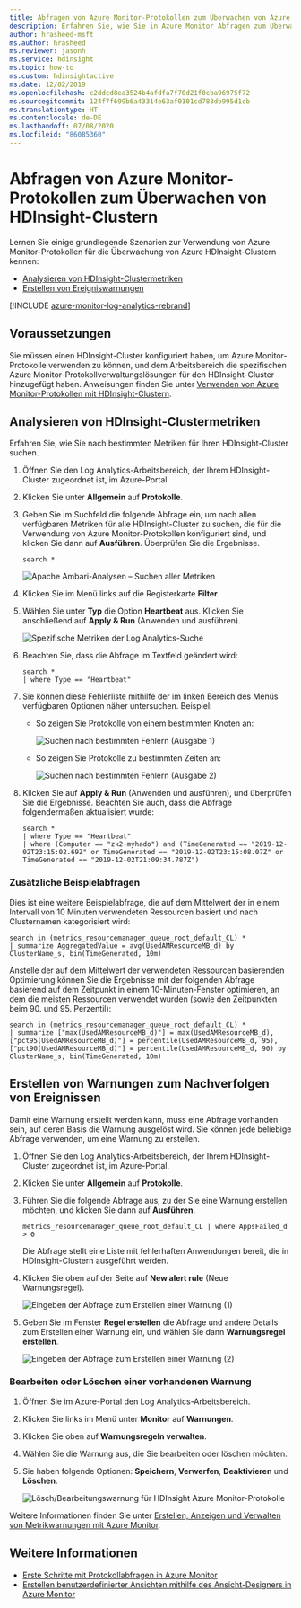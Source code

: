 ```yaml
---
title: Abfragen von Azure Monitor-Protokollen zum Überwachen von Azure HDInsight-Clustern
description: Erfahren Sie, wie Sie in Azure Monitor Abfragen zum Überwachen von Aufträgen ausführen, die in einem HDInsight-Cluster ausgeführt werden.
author: hrasheed-msft
ms.author: hrasheed
ms.reviewer: jasonh
ms.service: hdinsight
ms.topic: how-to
ms.custom: hdinsightactive
ms.date: 12/02/2019
ms.openlocfilehash: c2ddcd8ea3524b4afdfa7f70d21f0cba96975f72
ms.sourcegitcommit: 124f7f699b6a43314e63af0101cd788db995d1cb
ms.translationtype: HT
ms.contentlocale: de-DE
ms.lasthandoff: 07/08/2020
ms.locfileid: "86085360"
---
```

# <a name="query-azure-monitor-logs-to-monitor-hdinsight-clusters"></a>Abfragen von Azure Monitor-Protokollen zum Überwachen von HDInsight-Clustern

Lernen Sie einige grundlegende Szenarien zur Verwendung von Azure Monitor-Protokollen für die Überwachung von Azure HDInsight-Clustern kennen:

* [Analysieren von HDInsight-Clustermetriken](#analyze-hdinsight-cluster-metrics)
* [Erstellen von Ereigniswarnungen](#create-alerts-for-tracking-events)

[!INCLUDE [azure-monitor-log-analytics-rebrand](../../includes/azure-monitor-log-analytics-rebrand.md)]

## <a name="prerequisites"></a>Voraussetzungen

Sie müssen einen HDInsight-Cluster konfiguriert haben, um Azure Monitor-Protokolle verwenden zu können, und dem Arbeitsbereich die spezifischen Azure Monitor-Protokollverwaltungslösungen für den HDInsight-Cluster hinzugefügt haben. Anweisungen finden Sie unter [Verwenden von Azure Monitor-Protokollen mit HDInsight-Clustern](hdinsight-hadoop-oms-log-analytics-tutorial.md).

## <a name="analyze-hdinsight-cluster-metrics"></a>Analysieren von HDInsight-Clustermetriken

Erfahren Sie, wie Sie nach bestimmten Metriken für Ihren HDInsight-Cluster suchen.

1. Öffnen Sie den Log Analytics-Arbeitsbereich, der Ihrem HDInsight-Cluster zugeordnet ist, im Azure-Portal.
1. Klicken Sie unter **Allgemein** auf **Protokolle**.
1. Geben Sie im Suchfeld die folgende Abfrage ein, um nach allen verfügbaren Metriken für alle HDInsight-Cluster zu suchen, die für die Verwendung von Azure Monitor-Protokollen konfiguriert sind, und klicken Sie dann auf **Ausführen**. Überprüfen Sie die Ergebnisse.

    ```kusto
    search *
    ```

    ![Apache Ambari-Analysen – Suchen aller Metriken](./media/hdinsight-hadoop-oms-log-analytics-use-queries/hdinsight-log-analytics-search-all-metrics.png "Alle Metriken suchen")

1. Klicken Sie im Menü links auf die Registerkarte **Filter**.

1. Wählen Sie unter **Typ** die Option **Heartbeat** aus. Klicken Sie anschließend auf **Apply & Run** (Anwenden und ausführen).

    ![Spezifische Metriken der Log Analytics-Suche](./media/hdinsight-hadoop-oms-log-analytics-use-queries/hdinsight-log-analytics-search-specific-metrics.png "Nach bestimmten Metriken suchen")

1. Beachten Sie, dass die Abfrage im Textfeld geändert wird:

    ```kusto
    search *
    | where Type == "Heartbeat"
    ```

1. Sie können diese Fehlerliste mithilfe der im linken Bereich des Menüs verfügbaren Optionen näher untersuchen. Beispiel:

    - So zeigen Sie Protokolle von einem bestimmten Knoten an:

        ![Suchen nach bestimmten Fehlern (Ausgabe 1)](./media/hdinsight-hadoop-oms-log-analytics-use-queries/log-analytics-specific-node.png "Nach bestimmten Fehlern suchen (Ausgabe 1)")

    - So zeigen Sie Protokolle zu bestimmten Zeiten an:

        ![Suchen nach bestimmten Fehlern (Ausgabe 2)](./media/hdinsight-hadoop-oms-log-analytics-use-queries/log-analytics-specific-time.png "Nach bestimmten Fehlern suchen (Ausgabe 2)")

1. Klicken Sie auf **Apply & Run** (Anwenden und ausführen), und überprüfen Sie die Ergebnisse. Beachten Sie auch, dass die Abfrage folgendermaßen aktualisiert wurde:

    ```kusto
    search *
    | where Type == "Heartbeat"
    | where (Computer == "zk2-myhado") and (TimeGenerated == "2019-12-02T23:15:02.69Z" or TimeGenerated == "2019-12-02T23:15:08.07Z" or TimeGenerated == "2019-12-02T21:09:34.787Z")
    ```

### <a name="additional-sample-queries"></a>Zusätzliche Beispielabfragen

Dies ist eine weitere Beispielabfrage, die auf dem Mittelwert der in einem Intervall von 10 Minuten verwendeten Ressourcen basiert und nach Clusternamen kategorisiert wird:

```kusto
search in (metrics_resourcemanager_queue_root_default_CL) * 
| summarize AggregatedValue = avg(UsedAMResourceMB_d) by ClusterName_s, bin(TimeGenerated, 10m)
```

Anstelle der auf dem Mittelwert der verwendeten Ressourcen basierenden Optimierung können Sie die Ergebnisse mit der folgenden Abfrage basierend auf dem Zeitpunkt in einem 10-Minuten-Fenster optimieren, an dem die meisten Ressourcen verwendet wurden (sowie den Zeitpunkten beim 90. und 95. Perzentil):

```kusto
search in (metrics_resourcemanager_queue_root_default_CL) * 
| summarize ["max(UsedAMResourceMB_d)"] = max(UsedAMResourceMB_d), ["pct95(UsedAMResourceMB_d)"] = percentile(UsedAMResourceMB_d, 95), ["pct90(UsedAMResourceMB_d)"] = percentile(UsedAMResourceMB_d, 90) by ClusterName_s, bin(TimeGenerated, 10m)
```

## <a name="create-alerts-for-tracking-events"></a>Erstellen von Warnungen zum Nachverfolgen von Ereignissen

Damit eine Warnung erstellt werden kann, muss eine Abfrage vorhanden sein, auf deren Basis die Warnung ausgelöst wird. Sie können jede beliebige Abfrage verwenden, um eine Warnung zu erstellen.

1. Öffnen Sie den Log Analytics-Arbeitsbereich, der Ihrem HDInsight-Cluster zugeordnet ist, im Azure-Portal.
1. Klicken Sie unter **Allgemein** auf **Protokolle**.
1. Führen Sie die folgende Abfrage aus, zu der Sie eine Warnung erstellen möchten, und klicken Sie dann auf **Ausführen**.

    ```kusto
    metrics_resourcemanager_queue_root_default_CL | where AppsFailed_d > 0
    ```

    Die Abfrage stellt eine Liste mit fehlerhaften Anwendungen bereit, die in HDInsight-Clustern ausgeführt werden.

1. Klicken Sie oben auf der Seite auf **New alert rule** (Neue Warnungsregel).

    ![Eingeben der Abfrage zum Erstellen einer Warnung (1)](./media/hdinsight-hadoop-oms-log-analytics-use-queries/hdinsight-log-analytics-create-alert-query.png "Eingeben der Abfrage zum Erstellen einer Warnung (1)")

1. Geben Sie im Fenster **Regel erstellen** die Abfrage und andere Details zum Erstellen einer Warnung ein, und wählen Sie dann **Warnungsregel erstellen**.

    ![Eingeben der Abfrage zum Erstellen einer Warnung (2)](./media/hdinsight-hadoop-oms-log-analytics-use-queries/hdinsight-log-analytics-create-alert.png "Eingeben der Abfrage zum Erstellen einer Warnung (2)")

### <a name="edit-or-delete-an-existing-alert"></a>Bearbeiten oder Löschen einer vorhandenen Warnung

1. Öffnen Sie im Azure-Portal den Log Analytics-Arbeitsbereich.

1. Klicken Sie links im Menü unter **Monitor** auf **Warnungen**.

1. Klicken Sie oben auf **Warnungsregeln verwalten**.

1. Wählen Sie die Warnung aus, die Sie bearbeiten oder löschen möchten.

1. Sie haben folgende Optionen: **Speichern**, **Verwerfen**, **Deaktivieren** und **Löschen**.

    ![Lösch/Bearbeitungswarnung für HDInsight Azure Monitor-Protokolle](media/hdinsight-hadoop-oms-log-analytics-use-queries/hdinsight-log-analytics-edit-alert.png)

Weitere Informationen finden Sie unter [Erstellen, Anzeigen und Verwalten von Metrikwarnungen mit Azure Monitor](../azure-monitor/platform/alerts-metric.md).

## <a name="see-also"></a>Weitere Informationen

* [Erste Schritte mit Protokollabfragen in Azure Monitor](../azure-monitor/log-query/get-started-queries.md)
* [Erstellen benutzerdefinierter Ansichten mithilfe des Ansicht-Designers in Azure Monitor](../azure-monitor/platform/view-designer.md)
